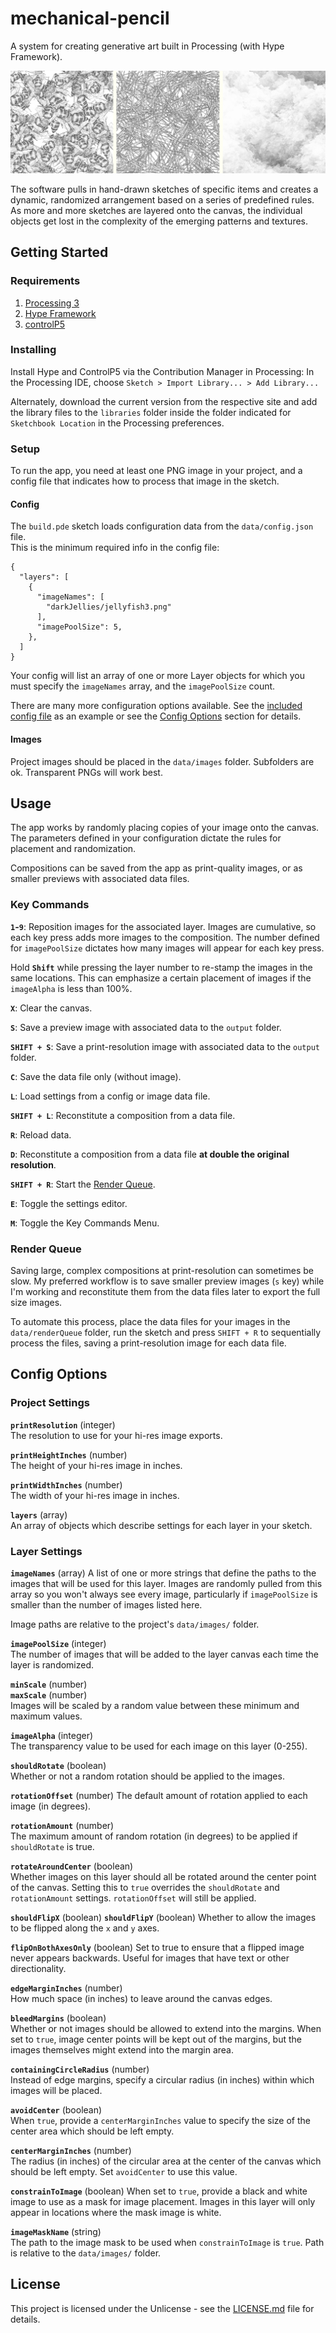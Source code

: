 # mechanical-pencil
A system for creating generative art built in Processing (with Hype Framework).

![Example](banner.jpg)

The software pulls in hand-drawn sketches of specific items and creates a dynamic, randomized arrangement based on a series of predefined rules. As more and more sketches are layered onto the canvas, the individual objects get lost in the complexity of the emerging patterns and textures.


## Getting Started

### Requirements

1. [Processing 3](https://processing.org)
2. [Hype Framework](https://www.hypeframework.com)
3. [controlP5](http://www.sojamo.de/libraries/controlP5/)

### Installing
Install Hype and ControlP5 via the Contribution Manager in Processing:
In the Processing IDE, choose `Sketch > Import Library... > Add Library...`

Alternately, download the current version from the respective site and add the library files to the `libraries` folder inside the folder indicated for `Sketchbook Location` in the Processing preferences.

### Setup

To run the app, you need at least one PNG image in your project, and a config file that indicates how to process that image in the sketch. 

#### Config 
The `build.pde` sketch loads configuration data from the `data/config.json` file.  
This is the minimum required info in the config file:
```
{
  "layers": [
    {
      "imageNames": [
        "darkJellies/jellyfish3.png"
      ],
      "imagePoolSize": 5,
    },
  ]
}
```

Your config will list an array of one or more Layer objects for which you must specify the `imageNames` array, and the `imagePoolSize` count.

There are many more configuration options available. See the [included config file](build/data/config/config.json) as an example or see the [Config Options](#config-options) section for details.

#### Images
Project images should be placed in the `data/images` folder. Subfolders are ok.
Transparent PNGs will work best.

## Usage
The app works by randomly placing copies of your image onto the canvas. The parameters defined in your configuration dictate the rules for placement and randomization.

Compositions can be saved from the app as print-quality images, or as smaller previews with associated data files. 

### Key Commands

**`1`-`9`**: Reposition images for the associated layer. Images are cumulative, so each key press adds more images to the composition. The number defined for `imagePoolSize` dictates how many images will appear for each key press.   

Hold **`Shift`** while pressing the layer number to re-stamp the images in the same locations. This can emphasize a certain placement of images if the `imageAlpha` is less than 100%.  

**`X`**: Clear the canvas.

**`S`**: Save a preview image with associated data to the `output` folder.  

**`SHIFT + S`**: Save a print-resolution image with associated data to the `output` folder.  

**`C`**: Save the data file only (without image).  

**`L`**: Load settings from a config or image data file.  

**`SHIFT + L`**: Reconstitute a composition from a data file.  

**`R`**: Reload data.  

**`D`**: Reconstitute a composition from a data file **at double the original resolution**. 

**`SHIFT + R`**: Start the [Render Queue](#render-queue).

**`E`**: Toggle the settings editor.  

**`M`**: Toggle the Key Commands Menu.

### Render Queue
Saving large, complex compositions at print-resolution can sometimes be slow. My preferred workflow is to save smaller preview images (`s` key) while I'm working and reconstitute them from the data files later to export the full size images.

To automate this process, place the data files for your images in the `data/renderQueue` folder, run the sketch and press `SHIFT + R` to sequentially process the files, saving a print-resolution image for each data file.


## Config Options

### Project Settings
**`printResolution`** (integer)  
The resolution to use for your hi-res image exports.

**`printHeightInches`** (number)  
The height of your hi-res image in inches.

**`printWidthInches`** (number)  
The width of your hi-res image in inches.

**`layers`** (array)  
An array of objects which describe settings for each layer in your sketch.

### Layer Settings
**`imageNames`** (array)
A list of one or more strings that define the paths to the images that will be used for this layer. Images are randomly pulled from this array so you won't always see every image, particularly if `imagePoolSize` is smaller than the number of images listed here.

Image paths are relative to the project's `data/images/` folder.

**`imagePoolSize`** (integer)   
The number of images that will be added to the layer canvas each time the layer is randomized.

**`minScale`** (number)  
**`maxScale`** (number)  
Images will be scaled by a random value between these minimum and maximum values.

**`imageAlpha`** (integer)  
The transparency value to be used for each image on this layer (0-255).

**`shouldRotate`** (boolean)  
Whether or not a random rotation should be applied to the images.

**`rotationOffset`** (number)
The default amount of rotation applied to each image (in degrees).

**`rotationAmount`** (number)  
The maximum amount of random rotation (in degrees) to be applied if `shouldRotate` is true.

**`rotateAroundCenter`** (boolean)  
Whether images on this layer should all be rotated around the center point of the canvas. Setting this to `true` overrides the `shouldRotate` and `rotationAmount` settings. `rotationOffset` will still be applied.

**`shouldFlipX`** (boolean)
**`shouldFlipY`** (boolean)
Whether to allow the images to be flipped along the `x` and `y` axes.

**`flipOnBothAxesOnly`** (boolean)
Set to true to ensure that a flipped image never appears backwards. Useful for images that have text or other directionality.

**`edgeMarginInches`** (number)   
How much space (in inches) to leave around the canvas edges.

**`bleedMargins`** (boolean)  
Whether or not images should be allowed to extend into the margins. When set to `true`, image center points will be kept out of the margins, but the images themselves might extend into the margin area. 

**`containingCircleRadius`** (number)  
Instead of edge margins, specify a circular radius (in inches) within which images will be placed.


**`avoidCenter`** (boolean)  
When `true`, provide a `centerMarginInches` value to specify the size of the center area which should be left empty.

**`centerMarginInches`** (number)  
The radius (in inches) of the circular area at the center of the canvas which should be left empty. Set `avoidCenter` to use this value.

**`constrainToImage`** (boolean)
When set to `true`, provide a black and white image to use as a mask for image placement. Images in this layer will only appear in locations where the mask image is white.

**`imageMaskName`** (string)  
The path to the image mask to be used when `constrainToImage` is `true`. Path is relative to the `data/images/` folder.


## License

This project is licensed under the Unlicense - see the [LICENSE.md](LICENSE.md) file for details.

